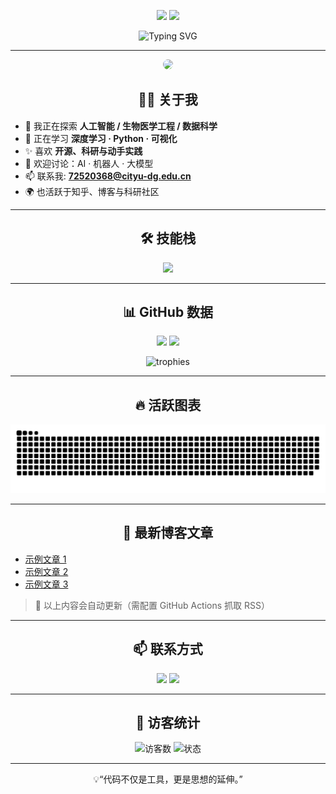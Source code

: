 <!-- 个人主页 README.md for dakelong -->
<p align="center">
  <img src="https://media.giphy.com/media/26tn33aiTi1jkl6H6/giphy.gif" width="400" />
  <img src="https://media.giphy.com/media/LmNwrBhejkK9EFP504/giphy.gif" width="400" />
</p>

<!-- 顶部欢迎 Banner -->
<p align="center">
  <img src="https://readme-typing-svg.herokuapp.com?size=28&center=true&vCenter=true&width=800&lines=你好，我是+Dakelong+👋;欢迎来到我的+GitHub+主页;持续学习·分享·创造中🚀" alt="Typing SVG" />
</p>

---

<!-- 头像 + 简介 -->
<p align="center">
  <img src="https://avatars.githubusercontent.com/u/9919?s=200&v=4" width="120" style="border-radius:50%;" />
</p>

<h2 align="center">👨‍💻 关于我</h2>

- 🔭 我正在探索 **人工智能 / 生物医学工程 / 数据科学**  
- 🌱 正在学习 **深度学习 · Python · 可视化**  
- ✨ 喜欢 **开源、科研与动手实践**  
- 💬 欢迎讨论：AI · 机器人 · 大模型  
- 📫 联系我: **72520368@cityu-dg.edu.cn**  
- 🌍 也活跃于知乎、博客与科研社区  

---

<h2 align="center">🛠 技能栈</h2>

<p align="center">
  <img src="https://skillicons.dev/icons?i=python,pytorch,tensorflow,r,matlab,git,github,linux,vscode,html,css,js,vue" />
</p>

---

<h2 align="center">📊 GitHub 数据</h2>

<p align="center">
  <img src="https://github-readme-stats.vercel.app/api?username=dakelong&show_icons=true&theme=radical" height="180" />
  <img src="https://github-readme-stats.vercel.app/api/top-langs/?username=dakelong&layout=compact&theme=radical" height="180" />
</p>

<p align="center">
  <img src="https://github-profile-trophy.vercel.app/?username=dakelong&theme=tokyonight&row=1&column=6" alt="trophies" />
</p>

---

<h2 align="center">🔥 活跃图表</h2>

<p align="center">
  <img src="https://raw.githubusercontent.com/Platane/snk/output/github-contribution-grid-snake.svg" alt="snake animation" />
</p>

---

<h2 align="center">📝 最新博客文章</h2>

<!-- BLOG-POST-LIST:START -->
- [示例文章 1](https://example.com)
- [示例文章 2](https://example.com)
- [示例文章 3](https://example.com)
<!-- BLOG-POST-LIST:END -->

> 🔄 以上内容会自动更新（需配置 GitHub Actions 抓取 RSS）


---

<h2 align="center">📫 联系方式</h2>

<p align="center">
  <a href="mailto:72520368@cityu-dg.edu.cn"><img src="https://img.shields.io/badge/Email-dakelong@example.com-blue?style=for-the-badge&logo=gmail" /></a>
  <a href="https://www.zhihu.com/"><img src="https://img.shields.io/badge/Zhihu-知乎-informational?style=for-the-badge&logo=zhihu" /></a>
</p>

---

<h2 align="center">👀 访客统计</h2>

<p align="center">
  <img src="https://komarev.com/ghpvc/?username=dakelong&style=for-the-badge&color=brightgreen" alt="访客数" />
  <img src="https://img.shields.io/badge/Status-Actively%20Coding-blueviolet?style=for-the-badge&logo=github" alt="状态" />
</p>

---

<p align="center">
  💡“代码不仅是工具，更是思想的延伸。”  
</p>
